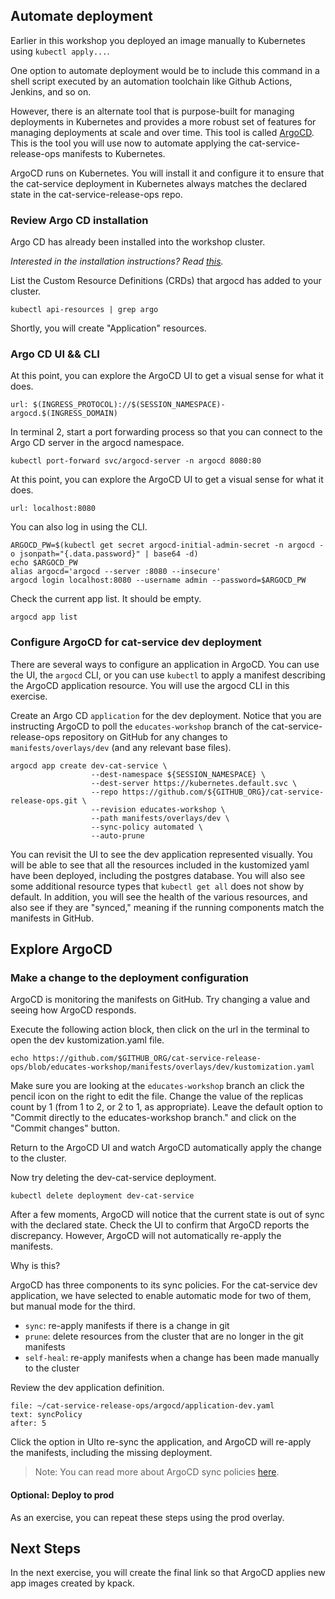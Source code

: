 ## Automate deployment

Earlier in this workshop you deployed an image manually to Kubernetes using `kubectl apply...`.

One option to automate deployment would be to include this command in a shell script executed by an automation toolchain like Github Actions, Jenkins, and so on.

However, there is an alternate tool that is purpose-built for managing deployments in Kubernetes and provides a more robust set of features for managing deployments at scale and over time. This tool is called [ArgoCD](https://argo-cd.readthedocs.io/en/stable). This is the tool you will use now to automate applying the cat-service-release-ops manifests to Kubernetes.

ArgoCD runs on Kubernetes. You will install it and configure it to ensure that the cat-service deployment in Kubernetes always matches the declared state in the cat-service-release-ops repo.

### Review Argo CD installation

Argo CD has already been installed into the workshop cluster.

_Interested in the installation instructions? Read  [this](https://argo-cd.readthedocs.io/en/stable/getting_started)._

List the Custom Resource Definitions (CRDs) that argocd has added to your cluster.
```execute-1
kubectl api-resources | grep argo
```

Shortly, you will create "Application" resources.

### Argo CD UI && CLI

At this point, you can explore the ArgoCD UI to get a visual sense for what it does.
```dashboard:open-url
url: $(INGRESS_PROTOCOL)://$(SESSION_NAMESPACE)-argocd.$(INGRESS_DOMAIN)
```

In terminal 2, start a port forwarding process so that you can connect to the Argo CD server in the argocd namespace.
```execute-2
kubectl port-forward svc/argocd-server -n argocd 8080:80
```

At this point, you can explore the ArgoCD UI to get a visual sense for what it does.
```dashboard:create-url
url: localhost:8080
```

You can also log in using the CLI.
```execute-1
ARGOCD_PW=$(kubectl get secret argocd-initial-admin-secret -n argocd -o jsonpath="{.data.password}" | base64 -d)
echo $ARGOCD_PW
alias argocd='argocd --server :8080 --insecure'
argocd login localhost:8080 --username admin --password=$ARGOCD_PW
```

Check the current app list. It should be empty.
```execute-1
argocd app list
```

### Configure ArgoCD for cat-service dev deployment

There are several ways to configure an application in ArgoCD.
You can use the UI, the `argocd` CLI, or you can use `kubectl` to apply a manifest describing the ArgoCD application resource.
You will use the argocd CLI in this exercise.

Create an Argo CD `application` for the dev deployment.
Notice that you are instructing ArgoCD to poll the `educates-workshop` branch of the cat-service-release-ops repository on GitHub for any changes to `manifests/overlays/dev` (and any relevant base files).
```execute-1
argocd app create dev-cat-service \
                  --dest-namespace ${SESSION_NAMESPACE} \
                  --dest-server https://kubernetes.default.svc \
                  --repo https://github.com/${GITHUB_ORG}/cat-service-release-ops.git \
                  --revision educates-workshop \
                  --path manifests/overlays/dev \
                  --sync-policy automated \
                  --auto-prune
```

You can revisit the UI to see the dev application represented visually.
You will be able to see that all the resources included in the kustomized yaml have been deployed, including the postgres database.
You will also see some additional resource types that `kubectl get all` does not show by default.
In addition, you will see the health of the various resources, and also see if they are "synced," meaning if the running components match the manifests in GitHub.

## Explore ArgoCD

### Make a change to the deployment configuration

ArgoCD is monitoring the manifests on GitHub.
Try changing a value and seeing how ArgoCD responds.

Execute the following action block, then click on the url in the terminal to open the dev kustomization.yaml file.
```execute-1
echo https://github.com/$GITHUB_ORG/cat-service-release-ops/blob/educates-workshop/manifests/overlays/dev/kustomization.yaml
```

Make sure you are looking at the `educates-workshop` branch an click the pencil icon on the right to edit the file.
Change the value of the replicas count by 1 (from 1 to 2, or 2 to 1, as appropriate).
Leave the default option to "Commit directly to the educates-workshop branch." and click on the "Commit changes" button.

Return to the ArgoCD UI and watch ArgoCD automatically apply the change to the cluster.

Now try deleting the dev-cat-service deployment.
```execute-1
kubectl delete deployment dev-cat-service
```

After a few moments, ArgoCD will notice that the current state is out of sync with the declared state.
Check the UI to confirm that ArgoCD reports the discrepancy.
However, ArgoCD will not automatically re-apply the manifests.

Why is this?

ArgoCD has three components to its sync policies. For the cat-service dev application, we have selected to enable automatic mode for two of them, but manual mode for the third.
- `sync`: re-apply manifests if there is a change in git
- `prune`: delete resources from the cluster that are no longer in the git manifests
- `self-heal`: re-apply manifests when a change has been made manually to the cluster

Review the dev application definition.
 ```editor:select-matching-text
 file: ~/cat-service-release-ops/argocd/application-dev.yaml
 text: syncPolicy
 after: 5
 ```

Click the option in UIto re-sync the application, and ArgoCD will re-apply the manifests, including the missing deployment.

> Note: You can read more about ArgoCD sync policies [here](https://argoproj.github.io/argo-cd/user-guide/auto_sync/).

#### Optional: Deploy to prod

As an exercise, you can repeat these steps using the prod overlay.

## Next Steps

In the next exercise, you will create the final link so that ArgoCD applies new app images created by kpack.
